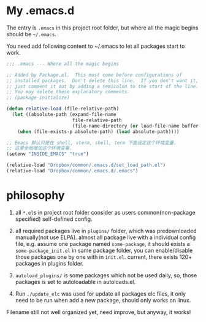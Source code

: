 # My .emacs.d

The entry is `.emacs` in this project root folder, but where all the magic begins should be `~/.emacs`.

You need add following content to ~/.emacs to let all packages start to work.

```el
;;; .emacs --- Where all the magic begins

;; Added by Package.el.  This must come before configurations of
;; installed packages.  Don't delete this line.  If you don't want it,
;; just comment it out by adding a semicolon to the start of the line.
;; You may delete these explanatory comments.
;; (package-initialize)

(defun relative-load (file-relative-path)
  (let ((absolute-path (expand-file-name
                        file-relative-path
                        (file-name-directory (or load-file-name buffer-file-name)))))
    (when (file-exists-p absolute-path) (load absolute-path))))

;; Emacs 默认只是在 shell, vterm, shell, term 下面设定这个环境变量.
;; 这里全局增加这个环境变量.
(setenv "INSIDE_EMACS" "true")

(relative-load "Dropbox/common/.emacs.d/set_load_path.el")
(relative-load "Dropbox/common/.emacs.d/.emacs")
```

# philosophy


1. all `*.el`s in project root folder consider as users common(non-package specified) self-defined config.

2. all required packages live in `plugins/` folder, which was predownloaded manually(not use ELPA).
   almost all package live with a individual config file, e.g. assume one package named `some-package`, 
   it should exists a `some-package_init.el` in same package folder, you can enable/disable those packages
   one by one with in `init.el`. current, there exists 120+ packages in plugins folder.

3. `autoload_plugins/` is some packages which not be used daily, so, those packages is set to autoloadable in autoloads.el. 

4. Run `./update_elc` was used for update all packages elc files, it only need to be run when add a new package, should only works on linux.

Filename still not well organized yet, need improve, but anyway, it works!
